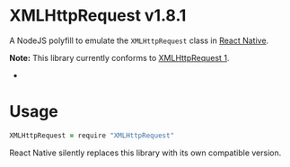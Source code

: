 
# XMLHttpRequest v1.8.1

A NodeJS polyfill to emulate the `XMLHttpRequest` class in [React Native](http://www.github.com/facebook/react-native).

**Note:** This library currently conforms to [XMLHttpRequest 1](http://www.w3.org/TR/XMLHttpRequest/).

-

# Usage

```coffee
XMLHttpRequest = require "XMLHttpRequest"
```

React Native silently replaces this library with its own compatible version.
